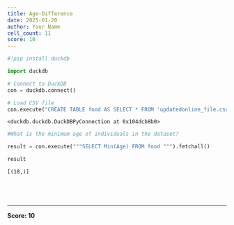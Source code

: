 ```yaml
---
title: Age-Difference
date: 2025-01-20
author: Your Name
cell_count: 11
score: 10
---
```


```python
#!pip install duckdb
```


```python
import duckdb
```


```python
# Connect to DuckDB
con = duckdb.connect()

```


```python
# Load CSV file
con.execute("CREATE TABLE food AS SELECT * FROM 'updatedonline_file.csv'")

```




    <duckdb.duckdb.DuckDBPyConnection at 0x104dcb8b0>




```python
#What is the minimum age of individuals in the dataset?
```


```python
result = con.execute("""SELECT Min(Age) FROM food """).fetchall()
```


```python
result
```




    [(18,)]




```python


```


```python

```


```python

```


```python

```


---
**Score: 10**
